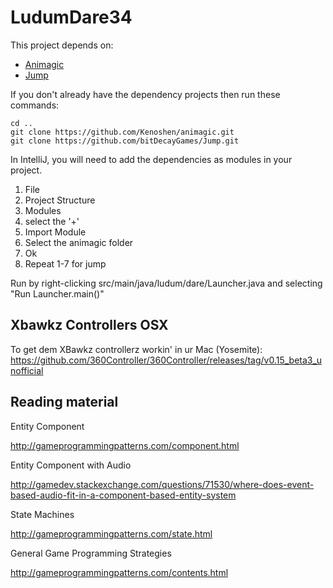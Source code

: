 # LudumDare34

This project depends on:
 - [Animagic](https://github.com/Kenoshen/animagic)
 - [Jump](https://github.com/bitDecayGames/Jump)


If you don't already have the dependency projects then run these commands:
```
cd ..
git clone https://github.com/Kenoshen/animagic.git
git clone https://github.com/bitDecayGames/Jump.git
```

In IntelliJ, you will need to add the dependencies as modules in your project.
1. File
2. Project Structure
3. Modules
4. select the '+'
5. Import Module
6. Select the animagic folder
7. Ok
8. Repeat 1-7 for jump

Run by right-clicking src/main/java/ludum/dare/Launcher.java and selecting "Run Launcher.main()"

## Xbawkz Controllers OSX

To get dem XBawkz controllerz workin' in ur Mac (Yosemite): https://github.com/360Controller/360Controller/releases/tag/v0.15_beta3_unofficial

## Reading material

Entity Component

http://gameprogrammingpatterns.com/component.html

Entity Component with Audio

http://gamedev.stackexchange.com/questions/71530/where-does-event-based-audio-fit-in-a-component-based-entity-system

State Machines

http://gameprogrammingpatterns.com/state.html

General Game Programming Strategies

http://gameprogrammingpatterns.com/contents.html
